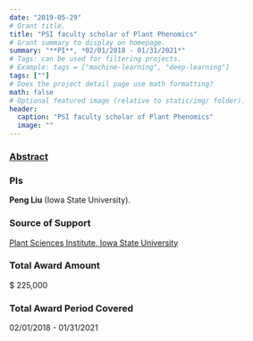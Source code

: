 ```yaml
---
date: "2019-05-29"
# Grant title.
title: "PSI faculty scholar of Plant Phenomics"
# Grant summary to display on homepage.
summary: "**PI**, *02/01/2018 - 01/31/2021*"
# Tags: can be used for filtering projects.
# Example: tags = ["machine-learning", "deep-learning"]
tags: [""]
# Does the project detail page use math formatting?
math: false
# Optional featured image (relative to static/img/ folder).
header:
  caption: "PSI faculty scholar of Plant Phenomics"
  image: ""
---
```


### [Abstract](https://plantsciences.iastate.edu/about_us/psi_faculty_scholars/)

### PIs
**Peng Liu** (Iowa State University).

### Source of Support
[Plant Sciences Institute, Iowa State University](https://plantsciences.iastate.edu/)

### Total Award Amount
$ 225,000

### Total Award Period Covered
02/01/2018 - 01/31/2021 
